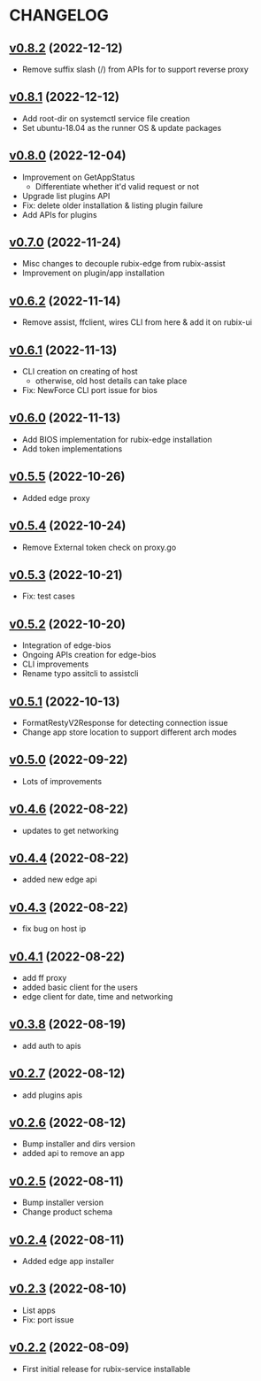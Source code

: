 # CHANGELOG

## [v0.8.2](https://github.com/NubeIO/rubix-assist/tree/v0.8.2) (2022-12-12)

- Remove suffix slash (/) from APIs for to support reverse proxy

## [v0.8.1](https://github.com/NubeIO/rubix-assist/tree/v0.8.1) (2022-12-12)

- Add root-dir on systemctl service file creation
- Set ubuntu-18.04 as the runner OS & update packages

## [v0.8.0](https://github.com/NubeIO/rubix-assist/tree/v0.8.0) (2022-12-04)

- Improvement on GetAppStatus
    - Differentiate whether it'd valid request or not
- Upgrade list plugins API
- Fix: delete older installation & listing plugin failure
- Add APIs for plugins

## [v0.7.0](https://github.com/NubeIO/rubix-assist/tree/v0.7.0) (2022-11-24)

- Misc changes to decouple rubix-edge from rubix-assist
- Improvement on plugin/app installation

## [v0.6.2](https://github.com/NubeIO/rubix-assist/tree/v0.6.2) (2022-11-14)

- Remove assist, ffclient, wires CLI from here & add it on rubix-ui

## [v0.6.1](https://github.com/NubeIO/rubix-assist/tree/v0.6.1) (2022-11-13)

- CLI creation on creating of host
    - otherwise, old host details can take place
- Fix: NewForce CLI port issue for bios

## [v0.6.0](https://github.com/NubeIO/rubix-assist/tree/v0.6.0) (2022-11-13)

- Add BIOS implementation for rubix-edge installation
- Add token implementations

## [v0.5.5](https://github.com/NubeIO/rubix-assist/tree/v0.5.5) (2022-10-26)

- Added edge proxy

## [v0.5.4](https://github.com/NubeIO/rubix-assist/tree/v0.5.4) (2022-10-24)

- Remove External token check on proxy.go

## [v0.5.3](https://github.com/NubeIO/rubix-assist/tree/v0.5.3) (2022-10-21)

- Fix: test cases

## [v0.5.2](https://github.com/NubeIO/rubix-assist/tree/v0.5.2) (2022-10-20)

- Integration of edge-bios
- Ongoing APIs creation for edge-bios
- CLI improvements
- Rename typo assitcli to assistcli

## [v0.5.1](https://github.com/NubeIO/rubix-assist/tree/v0.5.1) (2022-10-13)

- FormatRestyV2Response for detecting connection issue
- Change app store location to support different arch modes

## [v0.5.0](https://github.com/NubeIO/rubix-assist/tree/v0.5.0) (2022-09-22)

- Lots of improvements

## [v0.4.6](https://github.com/NubeIO/rubix-assist/tree/v0.4.6) (2022-08-22)

- updates to get networking

## [v0.4.4](https://github.com/NubeIO/rubix-assist/tree/v0.4.4) (2022-08-22)

- added new edge api

## [v0.4.3](https://github.com/NubeIO/rubix-assist/tree/v0.4.3) (2022-08-22)

- fix bug on host ip

## [v0.4.1](https://github.com/NubeIO/rubix-assist/tree/v0.4.1) (2022-08-22)

- add ff proxy
- added basic client for the users
- edge client for date, time and networking

## [v0.3.8](https://github.com/NubeIO/rubix-assist/tree/v0.3.8) (2022-08-19)

- add auth to apis

## [v0.2.7](https://github.com/NubeIO/rubix-assist/tree/v0.2.7) (2022-08-12)

- add plugins apis

## [v0.2.6](https://github.com/NubeIO/rubix-assist/tree/v0.2.5) (2022-08-12)

- Bump installer and dirs version
- added api to remove an app

## [v0.2.5](https://github.com/NubeIO/rubix-assist/tree/v0.2.5) (2022-08-11)

- Bump installer version
- Change product schema

## [v0.2.4](https://github.com/NubeIO/rubix-assist/tree/v0.2.4) (2022-08-11)

- Added edge app installer

## [v0.2.3](https://github.com/NubeIO/rubix-assist/tree/v0.2.3) (2022-08-10)

- List apps
- Fix: port issue

## [v0.2.2](https://github.com/NubeIO/rubix-assist/tree/v0.2.2) (2022-08-09)

- First initial release for rubix-service installable
